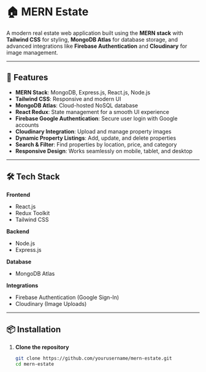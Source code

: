 # 🏠 MERN Estate

A modern real estate web application built using the **MERN stack** with **Tailwind CSS** for styling, **MongoDB Atlas** for database storage, and advanced integrations like **Firebase Authentication** and **Cloudinary** for image management.

---

## 🚀 Features

- **MERN Stack**: MongoDB, Express.js, React.js, Node.js
- **Tailwind CSS**: Responsive and modern UI
- **MongoDB Atlas**: Cloud-hosted NoSQL database
- **React Redux**: State management for a smooth UI experience
- **Firebase Google Authentication**: Secure user login with Google accounts
- **Cloudinary Integration**: Upload and manage property images
- **Dynamic Property Listings**: Add, update, and delete properties
- **Search & Filter**: Find properties by location, price, and category
- **Responsive Design**: Works seamlessly on mobile, tablet, and desktop

---

## 🛠️ Tech Stack

**Frontend**
- React.js
- Redux Toolkit
- Tailwind CSS

**Backend**
- Node.js
- Express.js

**Database**
- MongoDB Atlas

**Integrations**
- Firebase Authentication (Google Sign-In)
- Cloudinary (Image Uploads)

---

## 📦 Installation

1. **Clone the repository**
   ```bash
   git clone https://github.com/yourusername/mern-estate.git
   cd mern-estate
